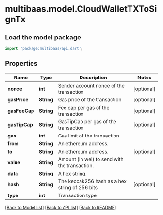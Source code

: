 # multibaas.model.CloudWalletTXToSignTx

## Load the model package
```dart
import 'package:multibaas/api.dart';
```

## Properties
Name | Type | Description | Notes
------------ | ------------- | ------------- | -------------
**nonce** | **int** | Sender account nonce of the transaction | [optional] 
**gasPrice** | **String** | Gas price of the transaction | [optional] 
**gasFeeCap** | **String** | Fee cap per gas of the transaction | [optional] 
**gasTipCap** | **String** | GasTipCap per gas of the transaction | [optional] 
**gas** | **int** | Gas limit of the transaction | 
**from** | **String** | An ethereum address. | 
**to** | **String** | An ethereum address. | [optional] 
**value** | **String** | Amount (in wei) to send with the transaction. | 
**data** | **String** | A hex string. | 
**hash** | **String** | The keccak256 hash as a hex string of 256 bits. | [optional] 
**type** | **int** | Transaction type | 

[[Back to Model list]](../README.md#documentation-for-models) [[Back to API list]](../README.md#documentation-for-api-endpoints) [[Back to README]](../README.md)


